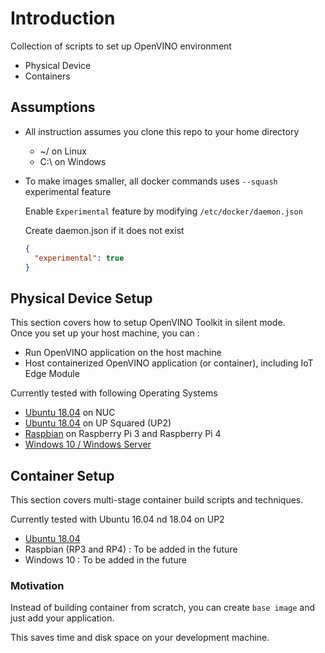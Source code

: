 # Introduction

Collection of scripts to set up OpenVINO environment

- Physical Device
- Containers

## Assumptions

- All instruction assumes you clone this repo to your home directory
  - ~/ on Linux
  - C:\ on Windows
- To make images smaller, all docker commands uses `--squash` experimental feature  

  Enable `Experimental` feature by modifying `/etc/docker/daemon.json`  

  Create daemon.json if it does not exist

  ```json
  {
    "experimental": true
  }
  ```

## Physical Device Setup

This section covers how to setup OpenVINO Toolkit in silent mode.  
Once you set up your host machine, you can :

- Run OpenVINO application on the host machine
- Host containerized OpenVINO application (or container), including IoT Edge Module

Currently tested with following Operating Systems

- [Ubuntu 18.04](Setup/Ubuntu/README.md) on NUC
- [Ubuntu 18.04](Setup/UP2/README.md) on UP Squared (UP2)
- [Raspbian](Setup/Raspbian/README.md) on Raspberry Pi 3 and Raspberry Pi 4
- [Windows 10 / Windows Server](Setup/Windows/README.md)

## Container Setup

This section covers multi-stage container build scripts and techniques.

Currently tested with Ubuntu 16.04 nd 18.04 on UP2

- [Ubuntu 18.04](Container/README.md)
- Raspbian (RP3 and RP4) : To be added in the future
- Windows 10 : To be added in the future

### Motivation

Instead of building container from scratch, you can create `base image` and just add your application.

This saves time and disk space on your development machine.

